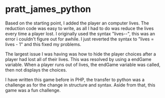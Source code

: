 # pratt_james_python
Based on the starting point, I added the player an computer lives.
The reduction code was easy to write, as all I had to do was reduce the lives every time a player lost.
I originally used the syntax "lives--", this was an error i couldn't figure out for awhile.
I just reverted the syntax to "lives = lives - 1" and this fixed my problems.

The largest issue I was having was how to hide the player choices after a player had lost all of their lives.
This was resolved by using a endGame variable.
When a player runs out of lives, the endGame variable was called, then not displays the choices.

I have written this game before in PHP, the transfer to python was a challenge as for the change in structure and syntax.
Aside from that, this game was a fun challenge.
